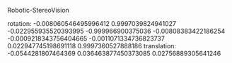 Robotic-StereoVision


rotation:
-0.008060546495996412
0.9997039824941027
-0.022955935520393995
-0.999966900375036
-0.00808383422186254
-0.0009218343756404665
-0.0011071334736823737
0.022947745198691118
0.9997360527888186
translation:
-0.0544281807464369
0.036463877450373085
0.02756889305641246
